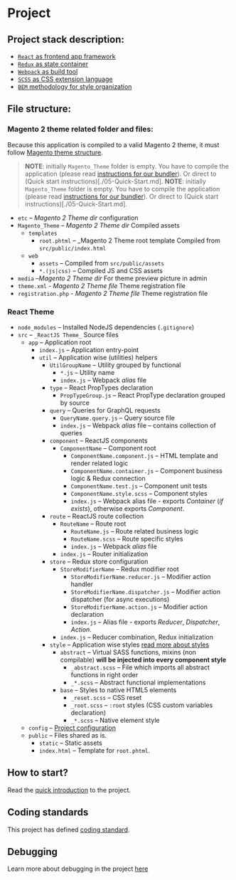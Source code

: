 # Project

## Project stack description:

-   [`React` as frontend app framework](https://reactjs.org)
-   [`Redux` as state container](/theme/Redux.md)
-   [`Webpack` as build tool](/theme/Webpack.md)
-   [`SCSS` as CSS extension language](https://sass-lang.com)
-   [`BEM` methodology for style organization](/theme/BEM.md)

## File structure:

### Magento 2 theme related folder and files:

Because this application is compiled to a valid Magento 2 theme, it must follow [Magento theme structure](https://devdocs.magento.com/guides/v2.3/frontend-dev-guide/themes/theme-structure.html).

> **NOTE**: initially `Magento_Theme` folder is empty. You have to compile the application (please read [instructions for our bundler](/theme04-Webpack.md)). Or direct to (Quick start instructions)[./05-Quick-Start.md].
> **NOTE**: initially `Magento_Theme` folder is empty. You have to compile the application (please read [instructions for our bundler](/theme/04-Webpack.md)). Or direct to (Quick start instructions)[./05-Quick-Start.md].

-   `etc` – _Magento 2 Theme dir_ configuration
-   `Magento_Theme` – _Magento 2 Theme dir_ Compiled assets
    -   `templates` 
        -   `root.phtml` – \_Magento 2 Theme root template Compiled from `src/public/index.html`
    -   `web`
        -   `assets` – Compiled from `src/public/assets`
        -   `*.(js|css)` – Compiled JS and CSS assets
-   `media` –_Magento 2 Theme dir_ For theme preview picture in admin
-   `theme.xml` - _Magento 2 Theme file_ Theme registration file
-   `registration.php` - _Magento 2 Theme file_ Theme registration file

### React Theme

-   `node_modules` – Installed NodeJS dependencies (`.gitignore`)
-   `src` – `_ReactJS Theme_` Source files
    -   `app` – Application root
        -   `index.js` – Application entry-point
        -   `util` – Application wise (utilities) helpers
            -   `UtilGroupName` – Utility grouped by functional
                -   `*.js` – Utility name
                -   `index.js` – Webpack _alias_ file
            -   `type` – React PropTypes declaration 
                -   `PropTypeGroup.js` – React PropType declaration grouped by source
            -   `query` – Queries for GraphQL requests
                -   `QueryName.query.js` – Query source file
                -   `index.js` – Webpack _alias_ file – contains collection of queries
            -   `component` – ReactJS components
                -   `ComponentName` – Component root
                    -   `ComponentName.component.js` – HTML template and render related logic
                    -   `ComponentName.container.js` – Component business logic & Redux connection
                    -   `ComponentName.test.js` – Component unit tests
                    -   `ComponentName.style.scss` – Component styles 
                    -   `index.js` – Webpack alias file - exports _Container_ (_if exists_), otherwise exports _Component_.
            -   `route` – ReactJS route collection
                -   `RouteName` – Route root
                    -   `RouteName.js` – Route related business logic
                    -   `RouteName.scss` – Route specific styles 
                    -   `index.js` – Webpack _alias_ file
                -   `index.js` – Router initialization
            -   `store` – Redux store configuration
                -   `StoreModifierName` – Redux modifier root
                    -   `StoreModifierName.reducer.js` – Modifier action handler
                    -   `StoreModifierName.dispatcher.js` – Modifier action dispatcher (for async executions)
                    -   `StoreModifierName.action.js` – Modifier action declaration
                    -   `index.js` – Alias file - exports _Reducer_, _Dispatcher_, _Action_.
                -   `index.js` – Reducer combination, Redux initialization
            -   `style` – Application wise styles [read more about styles](/theme/06-Styles.md)
                -   `abstract` – Virtual SASS functions, mixins (non compilable) **will be injected into every component style**
                    -   `_abstract.scss` – File which imports all abstract functions in right order
                    -   `_*.scss` – Abstract functional implementations
                -   `base` – Styles to native HTML5 elements
                    -   `_reset.scss` – CSS reset
                    -   `_root.scss` – `:root` styles (CSS custom variables declaration)
                    -   `_*.scss` – Native element style
    -   `config` – [Project configuration](/theme/03-Configuration.md)
    -   `public` – Files shared as is.
        -   `static` – Static assets
        -   `index.html` – Template for `root.phtml`.

## How to start?

Read the [quick introduction](/theme/02-Overview.md) to the project.

## Coding standards

This project has defined [coding standard](/theme/08-Standard.md).

## Debugging

Learn more about debugging in the project [here](/theme/09-Debuggers.md)
